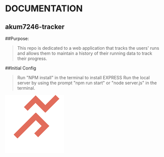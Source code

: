 # DOCUMENTATION
## akum7246-tracker

##Purpose:
>This repo is dedicated to a web application that tracks the users' runs and allows them to maintain a history of their running data to track their progress.

##Initial Config
>Run "NPM install" in the terminal to install EXPRESS
>Run the local server by using the prompt "npm run start" or "node server.js" in the terminal.


![This is the homepage](/image/logo.png)
